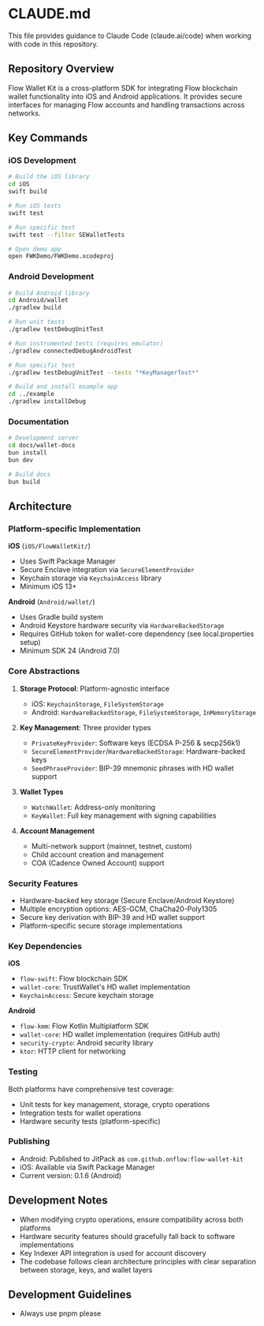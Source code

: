 # CLAUDE.md

This file provides guidance to Claude Code (claude.ai/code) when working with code in this repository.

## Repository Overview

Flow Wallet Kit is a cross-platform SDK for integrating Flow blockchain wallet functionality into iOS and Android applications. It provides secure interfaces for managing Flow accounts and handling transactions across networks.

## Key Commands

### iOS Development
```bash
# Build the iOS library
cd iOS
swift build

# Run iOS tests
swift test

# Run specific test
swift test --filter SEWalletTests

# Open demo app
open FWKDemo/FWKDemo.xcodeproj
```

### Android Development
```bash
# Build Android library
cd Android/wallet
./gradlew build

# Run unit tests
./gradlew testDebugUnitTest

# Run instrumented tests (requires emulator)
./gradlew connectedDebugAndroidTest

# Run specific test
./gradlew testDebugUnitTest --tests "*KeyManagerTest*"

# Build and install example app
cd ../example
./gradlew installDebug
```

### Documentation
```bash
# Development server
cd docs/wallet-docs
bun install
bun dev

# Build docs
bun build
```

## Architecture

### Platform-specific Implementation

**iOS** (`iOS/FlowWalletKit/`)
- Uses Swift Package Manager
- Secure Enclave integration via `SecureElementProvider`
- Keychain storage via `KeychainAccess` library
- Minimum iOS 13+

**Android** (`Android/wallet/`)
- Uses Gradle build system
- Android Keystore hardware security via `HardwareBackedStorage`
- Requires GitHub token for wallet-core dependency (see local.properties setup)
- Minimum SDK 24 (Android 7.0)

### Core Abstractions

1. **Storage Protocol**: Platform-agnostic interface
   - iOS: `KeychainStorage`, `FileSystemStorage`
   - Android: `HardwareBackedStorage`, `FileSystemStorage`, `InMemoryStorage`

2. **Key Management**: Three provider types
   - `PrivateKeyProvider`: Software keys (ECDSA P-256 & secp256k1)
   - `SecureElementProvider`/`HardwareBackedStorage`: Hardware-backed keys
   - `SeedPhraseProvider`: BIP-39 mnemonic phrases with HD wallet support

3. **Wallet Types**
   - `WatchWallet`: Address-only monitoring
   - `KeyWallet`: Full key management with signing capabilities

4. **Account Management**
   - Multi-network support (mainnet, testnet, custom)
   - Child account creation and management
   - COA (Cadence Owned Account) support

### Security Features

- Hardware-backed key storage (Secure Enclave/Android Keystore)
- Multiple encryption options: AES-GCM, ChaCha20-Poly1305
- Secure key derivation with BIP-39 and HD wallet support
- Platform-specific secure storage implementations

### Key Dependencies

**iOS**
- `flow-swift`: Flow blockchain SDK
- `wallet-core`: TrustWallet's HD wallet implementation
- `KeychainAccess`: Secure keychain storage

**Android**
- `flow-kmm`: Flow Kotlin Multiplatform SDK
- `wallet-core`: HD wallet implementation (requires GitHub auth)
- `security-crypto`: Android security library
- `ktor`: HTTP client for networking

### Testing

Both platforms have comprehensive test coverage:
- Unit tests for key management, storage, crypto operations
- Integration tests for wallet operations
- Hardware security tests (platform-specific)

### Publishing

- Android: Published to JitPack as `com.github.onflow:flow-wallet-kit`
- iOS: Available via Swift Package Manager
- Current version: 0.1.6 (Android)

## Development Notes

- When modifying crypto operations, ensure compatibility across both platforms
- Hardware security features should gracefully fall back to software implementations
- Key Indexer API integration is used for account discovery
- The codebase follows clean architecture principles with clear separation between storage, keys, and wallet layers

## Development Guidelines

- Always use pnpm please